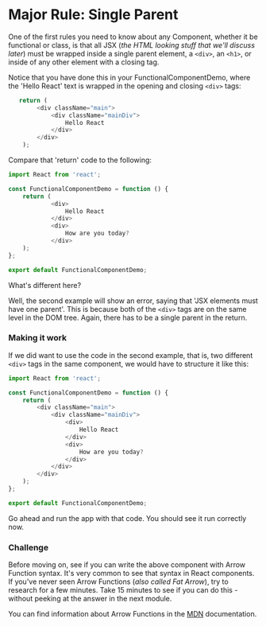# Major Rule: Single Parent
One of the first rules you need to know about any Component, whether it be functional or class, is that all JSX (*the HTML looking stuff that we'll discuss later*) must be wrapped inside a single parent element, a `<div>`, an `<h1>`, or inside of any other element with a closing tag.

Notice that you have done this in your FunctionalComponentDemo, where the 'Hello React' text is wrapped in the opening and closing `<div>` tags:

```js
   return (
        <div className="main">
            <div className="mainDiv">
                Hello React
            </div>
        </div>
    );
```

Compare that 'return' code to the following:
```js
import React from 'react';

const FunctionalComponentDemo = function () {
    return (
            <div>
                Hello React
            </div>
            <div>
                How are you today?
            </div>
    );
};

export default FunctionalComponentDemo;
```

What's different here? 

Well, the second example will show an error, saying that 'JSX elements must have one parent'. This is because both of the `<div>` tags are on the same level in the DOM tree. Again, there has to be a single parent in the return. 


### Making it work
If we did want to use the code in the second example, that is, two different `<div>` tags in the same component, we would have to structure it like this:

```js
import React from 'react';

const FunctionalComponentDemo = function () {
    return (
        <div className="main">
            <div className="mainDiv">
                <div>
                    Hello React
                </div>
                <div>
                    How are you today?
                </div>
            </div>
        </div>
    );
};

export default FunctionalComponentDemo;
```

Go ahead and run the app with that code. You should see it run correctly now.


### Challenge 

Before moving on, see if you can write the above component with Arrow Function syntax. It's very common to see that syntax in React components. If you've never seen Arrow Functions (*also called Fat Arrow*), try to research for a few minutes. Take 15 minutes to see if you can do this - without peeking at the answer in the next module. 

You can find information about Arrow Functions in the [MDN](https://developer.mozilla.org/en-US/docs/Web/JavaScript/Reference/Functions/Arrow_functions) documentation. 